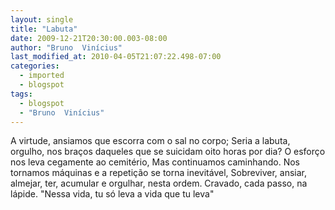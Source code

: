 ```yaml
---
layout: single
title: "Labuta"
date: 2009-12-21T20:30:00.003-08:00
author: "Bruno  Vinícius"
last_modified_at: 2010-04-05T21:07:22.498-07:00
categories:
  - imported
  - blogspot
tags:
  - blogspot
  - "Bruno  Vinícius"
---
```


A virtude, ansiamos que escorra com o sal no corpo;
Seria a labuta, orgulho, nos braços daqueles que se suicidam oito horas por dia?
O esforço nos leva cegamente ao cemitério,
Mas continuamos caminhando.
Nos tornamos máquinas e a repetição se torna inevitável,
Sobreviver, ansiar, almejar, ter, acumular e orgulhar, nesta ordem.
Cravado, cada passo, na lápide.
"Nessa vida, tu só leva a vida que tu leva"